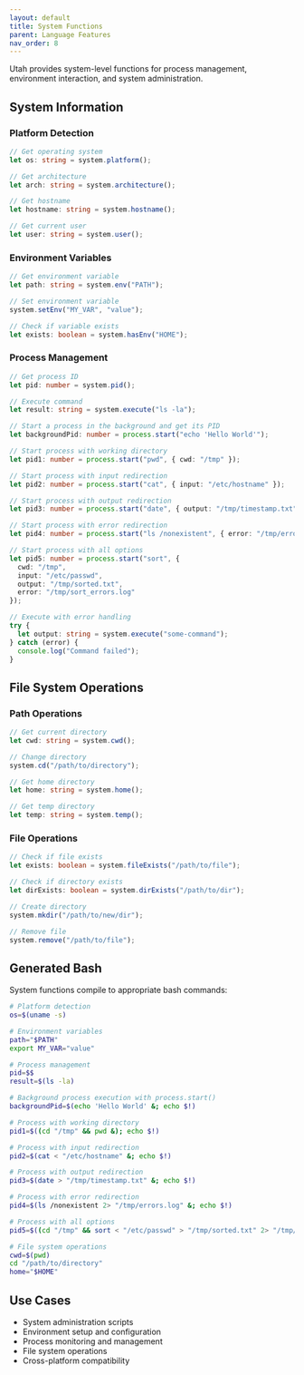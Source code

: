 ```yaml
---
layout: default
title: System Functions
parent: Language Features
nav_order: 8
---
```


Utah provides system-level functions for process management, environment interaction, and system administration.

## System Information

### Platform Detection

```typescript
// Get operating system
let os: string = system.platform();

// Get architecture
let arch: string = system.architecture();

// Get hostname
let hostname: string = system.hostname();

// Get current user
let user: string = system.user();
```

### Environment Variables

```typescript
// Get environment variable
let path: string = system.env("PATH");

// Set environment variable
system.setEnv("MY_VAR", "value");

// Check if variable exists
let exists: boolean = system.hasEnv("HOME");
```

### Process Management

```typescript
// Get process ID
let pid: number = system.pid();

// Execute command
let result: string = system.execute("ls -la");

// Start a process in the background and get its PID
let backgroundPid: number = process.start("echo 'Hello World'");

// Start process with working directory
let pid1: number = process.start("pwd", { cwd: "/tmp" });

// Start process with input redirection
let pid2: number = process.start("cat", { input: "/etc/hostname" });

// Start process with output redirection
let pid3: number = process.start("date", { output: "/tmp/timestamp.txt" });

// Start process with error redirection
let pid4: number = process.start("ls /nonexistent", { error: "/tmp/errors.log" });

// Start process with all options
let pid5: number = process.start("sort", {
  cwd: "/tmp",
  input: "/etc/passwd",
  output: "/tmp/sorted.txt",
  error: "/tmp/sort_errors.log"
});

// Execute with error handling
try {
  let output: string = system.execute("some-command");
} catch (error) {
  console.log("Command failed");
}
```

## File System Operations

### Path Operations

```typescript
// Get current directory
let cwd: string = system.cwd();

// Change directory
system.cd("/path/to/directory");

// Get home directory
let home: string = system.home();

// Get temp directory
let temp: string = system.temp();
```

### File Operations

```typescript
// Check if file exists
let exists: boolean = system.fileExists("/path/to/file");

// Check if directory exists
let dirExists: boolean = system.dirExists("/path/to/dir");

// Create directory
system.mkdir("/path/to/new/dir");

// Remove file
system.remove("/path/to/file");
```

## Generated Bash

System functions compile to appropriate bash commands:

```bash
# Platform detection
os=$(uname -s)

# Environment variables
path="$PATH"
export MY_VAR="value"

# Process management
pid=$$
result=$(ls -la)

# Background process execution with process.start()
backgroundPid=$(echo 'Hello World' &; echo $!)

# Process with working directory
pid1=$((cd "/tmp" && pwd &); echo $!)

# Process with input redirection
pid2=$(cat < "/etc/hostname" &; echo $!)

# Process with output redirection
pid3=$(date > "/tmp/timestamp.txt" &; echo $!)

# Process with error redirection
pid4=$(ls /nonexistent 2> "/tmp/errors.log" &; echo $!)

# Process with all options
pid5=$((cd "/tmp" && sort < "/etc/passwd" > "/tmp/sorted.txt" 2> "/tmp/sort_errors.log" &); echo $!)

# File system operations
cwd=$(pwd)
cd "/path/to/directory"
home="$HOME"
```

## Use Cases

- System administration scripts
- Environment setup and configuration
- Process monitoring and management
- File system operations
- Cross-platform compatibility
